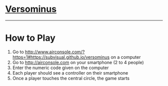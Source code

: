 # [Versominus](https://example.com/my-game/)


---

# How to Play

1. Go to http://www.airconsole.com/?https=1#https://subvisual.github.io/versominus on a computer
2. Go to http://airconsole.com on your smartphone (2 to 4 people)
3. Enter the numeric code given on the computer
4. Each player should see a controller on their smartphone
5. Once a player touches the central circle, the game starts

# 
